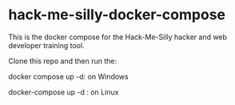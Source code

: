 # hack-me-silly-docker-compose
This is the docker compose for the Hack-Me-Silly hacker and web developer training tool.

Clone this repo and then run the:

docker compose up -d: on Windows

docker-compose up -d : on Linux
